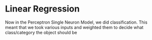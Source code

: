 # Linear Regression
Now in the Perceptron Single Neuron Model, we did classification. This meant that we took various inputs and weighted them to decide what class/category the object should be
